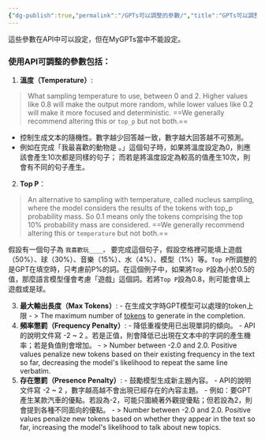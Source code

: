```yaml
---
{"dg-publish":true,"permalink":"/GPTs可以調整的參數/","title":"GPTs可以調整的參數","tags":["blog","ai","chatgpt"],"created":"2023-11-27T00:00:00.000Z","updated":"2024-08-15T14:49"}
---
```



這些參數在API中可以設定，但在MyGPTs當中不能設定。

### 使用API可調整的參數包括：

1. **溫度（Temperature）**:

> What sampling temperature to use, between 0 and 2. Higher values like 0.8 will make the output more random, while lower values like 0.2 will make it more focused and deterministic.
> ==We generally recommend altering this or `top_p` but not both.==

- 控制生成文本的隨機性。數字越少回答越一致，數字越大回答越不可預測。
- 例如在完成「我最喜歡的動物是  。」這個句子時，如果將溫度設定為0，則應該會產生10次都是同樣的句子； 而若是將溫度設定為較高的值產生10次，則會有不同的句子產生。

2. **Top P**：

> An alternative to sampling with temperature, called nucleus sampling, where the model considers the results of the tokens with top_p probability mass. So 0.1 means only the tokens comprising the top 10% probability mass are considered.
> ==We generally recommend altering this or `temperature` but not both.==

假設有一個句子為 `我喜歡玩____。`
要完成這個句子，假設空格裡可能填上遊戲（50%）、球（30%）、音樂（15%）、水（4%）、模型（1%）等。`Top P`所調整的是GPT在填空時，只考慮前P%的詞。在這個例子中，如果將`Top P`設為小於0.5的值，那麼語言模型僅會考慮「遊戲」這個詞。若將`Top P`設為0.8，則可能會填上遊戲或是球。

3. **最大輸出長度（Max Tokens）**:
		- 在生成文字時GPT模型可以處理的token上限
		- > The maximum number of [tokens](https://platform.openai.com/tokenizer) to generate in the completion.
4. **頻率懲罰（Frequency Penalty）**:
		- 降低重複使用已出現單詞的傾向。
		- API的說明文件寫 -2 ~ 2 。若是正值，則會降低已出現在文本中的字詞的產生機率；若是負值則會增加。
		- > Number between -2.0 and 2.0. Positive values penalize new tokens based on their existing frequency in the text so far, decreasing the model's likelihood to repeat the same line verbatim.
5. **存在懲罰（Presence Penalty）**:
		- 鼓勵模型生成新主題內容。
		- API的說明文件寫 -2 ~ 2 ，數字越高越不會出現已經存在的內容主題。
		- 例如：要GPT產生某款汽車的優點。若設為-2，可能只圍繞著外觀提優點；但若設為2，則會提到各種不同面向的優點。
		- > Number between -2.0 and 2.0. Positive values penalize new tokens based on whether they appear in the text so far, increasing the model's likelihood to talk about new topics.
